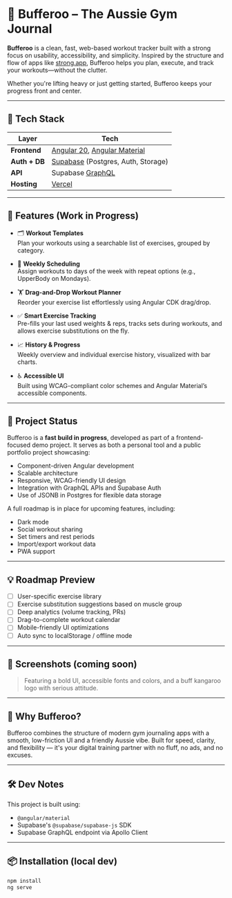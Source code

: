 # 🦘 Bufferoo – The Aussie Gym Journal

**Bufferoo** is a clean, fast, web-based workout tracker built with a strong focus on usability, accessibility, and simplicity. Inspired by the structure and flow of apps like [strong.app](https://strong.app), Bufferoo helps you plan, execute, and track your workouts—without the clutter.

Whether you're lifting heavy or just getting started, Bufferoo keeps your progress front and center.

---

## 🔧 Tech Stack

| Layer        | Tech                       |
|--------------|----------------------------|
| **Frontend** | [Angular 20](https://angular.io/), [Angular Material](https://material.angular.io/) |
| **Auth + DB**| [Supabase](https://supabase.com/) (Postgres, Auth, Storage) |
| **API**      | Supabase [GraphQL](https://supabase.com/docs/guides/api/graphql) |
| **Hosting**  | [Vercel](https://vercel.com/) |

---

## 🎯 Features (Work in Progress)

- 🗂 **Workout Templates**  
  Plan your workouts using a searchable list of exercises, grouped by category.

- 🔁 **Weekly Scheduling**  
  Assign workouts to days of the week with repeat options (e.g., UpperBody on Mondays).

- 🏋️ **Drag-and-Drop Workout Planner**  
  Reorder your exercise list effortlessly using Angular CDK drag/drop.

- ✅ **Smart Exercise Tracking**  
  Pre-fills your last used weights & reps, tracks sets during workouts, and allows exercise substitutions on the fly.

- 📈 **History & Progress**  
  Weekly overview and individual exercise history, visualized with bar charts.

- ♿ **Accessible UI**  
  Built using WCAG-compliant color schemes and Angular Material’s accessible components.

---

## 🚀 Project Status

Bufferoo is a **fast build in progress**, developed as part of a frontend-focused demo project. It serves as both a personal tool and a public portfolio project showcasing:

- Component-driven Angular development
- Scalable architecture
- Responsive, WCAG-friendly UI design
- Integration with GraphQL APIs and Supabase Auth
- Use of JSONB in Postgres for flexible data storage

A full roadmap is in place for upcoming features, including:

- Dark mode
- Social workout sharing
- Set timers and rest periods
- Import/export workout data
- PWA support

---

## 💡 Roadmap Preview

- [ ] User-specific exercise library
- [ ] Exercise substitution suggestions based on muscle group
- [ ] Deep analytics (volume tracking, PRs)
- [ ] Drag-to-complete workout calendar
- [ ] Mobile-friendly UI optimizations
- [ ] Auto sync to localStorage / offline mode

---

## 📸 Screenshots (coming soon)

> Featuring a bold UI, accessible fonts and colors, and a buff kangaroo logo with serious attitude.

---

## 🧠 Why Bufferoo?

Bufferoo combines the structure of modern gym journaling apps with a smooth, low-friction UI and a friendly Aussie vibe. Built for speed, clarity, and flexibility — it's your digital training partner with no fluff, no ads, and no excuses.

---

## 🛠 Dev Notes

This project is built using:

- `@angular/material`
- Supabase's `@supabase/supabase-js` SDK
- Supabase GraphQL endpoint via Apollo Client

---

## 📦 Installation (local dev)

```bash
npm install
ng serve

